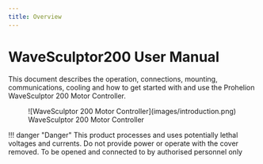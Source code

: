 ```yaml
---
title: Overview
---
```


# WaveSculptor200 User Manual

This document describes the operation, connections, mounting, communications, cooling and how to get started with and use the Prohelion WaveSculptor 200 Motor Controller.

<figure markdown>
![WaveSculptor 200 Motor Controller](images/introduction.png)
<figcaption>WaveSculptor 200 Motor Controller</figcaption>
</figure>

!!! danger "Danger" 
    This product processes and uses potentially lethal voltages and currents.  Do not provide power or operate with the cover removed. To be opened and connected to by authorised personnel only

